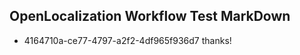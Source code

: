 ## OpenLocalization Workflow Test MarkDown
* 4164710a-ce77-4797-a2f2-4df965f936d7 thanks!

<!--HONumber=Sep16_HO1-->



